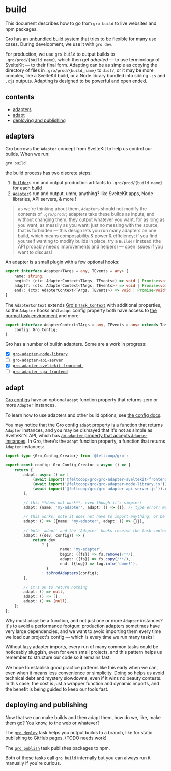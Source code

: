 # build

This document describes how to go from `gro build` to live websites and npm packages.

Gro has an [unbundled build system](dev.md)
that tries to be flexible for many use cases.
During development, we use it with `gro dev`.

For production, we use `gro build` to output builds to `.gro/prod/{build_name}`,
which then get _adapted_ — to use terminology of SvelteKit — to their final form.
Adapting can be as simple as copying
the directory of files in `.gro/prod/{build_name}` to `dist/`,
or it may be more complex, like a SvelteKit build,
or a Node library bundled into sibling `.js` and `.cjs` outputs.
Adapting is designed to be powerful and open ended.

## contents

- [adapters](#adapters)
- [adapt](#adapt)
- [deploying and publishing](#deploying-and-publishing)

## adapters

Gro borrows the `Adapter` concept from SvelteKit to help us control our builds.
When we run:

```bash
gro build
```

the build process has two discrete steps:

1. [`Builder`](../build/builder.ts)s run and output production artifacts to `.gro/prod/{build_name}` for each build
2. [`Adapter`](../adapt/adapter.ts)s run and output, umm, anything?
   like SvelteKit apps, Node libraries, API servers, & more !

> as we're thinking about them, `Adapter`s should not modify the contents of `.gro/prod/`;
> adapters take these builds as inputs, and without changing them,
> they output whatever you want, for as long as you want, as messily as you want;
> just no messing with the source, that is forbidden —
> this design lets you run many adapters on one build,
> which means composability & power & efficiency;
> if you find yourself wanting to modify builds in place, try a `Builder` instead
> (the API probably needs improvements and helpers) — open issues if you want to discuss!

An adapter is a small plugin with a few optional hooks:

```ts
export interface Adapter<TArgs = any, TEvents = any> {
	name: string;
	begin?: (ctx: AdapterContext<TArgs, TEvents>) => void | Promise<void>;
	adapt?: (ctx: AdapterContext<TArgs, TEvents>) => void | Promise<void>;
	end?: (ctx: AdapterContext<TArgs, TEvents>) => void | Promise<void>;
}
```

The `AdapterContext` extends
[Gro's `Task_Context`](../task/README.md#user-content-types-task-and-taskcontext)
with additional properties,
so the `Adapter` hooks and `adapt` config property both have access to
[the normal task environment](../task/README.md) and more:

```ts
export interface AdapterContext<TArgs = any, TEvents = any> extends Task_Context<TArgs, TEvents> {
	config: Gro_Config;
}
```

Gro has a number of builtin adapters. Some are a work in progress:

- [x] [`gro-adapter-node-library`](../adapt/gro-adapter-node-library.ts)
- [ ] [`gro-adapter-api-server`](../adapt/gro-adapter-api-server.ts)
- [x] [`gro-adapter-sveltekit-frontend `](../adapt/gro-adapter-sveltekit-frontend.ts)
- [ ] [`gro-adapter-spa-frontend`](../adapt/gro-adapter-spa-frontend.ts)

## adapt

[Gro configs](config.md) have an optional `adapt` function property
that returns zero or more `Adapter` instances.

To learn how to use adapters and other build options, see [the config docs](config.md).

You may notice that the Gro config `adapt` property is a function that returns `Adapter` instances,
and you may be dismayed that it's not as simple as SvelteKit's API, which has
[an `adapter` property that accepts `Adapter` instances](https://kit.svelte.dev/docs#adapters).
In Gro, there's the `adapt` function property,
a function that returns `Adapter` instances:

```ts
import type {Gro_Config_Creator} from '@feltcoop/gro';

export const config: Gro_Config_Creator = async () => {
	return {
		adapt: async () => [
			(await import('@feltcoop/gro/gro-adapter-sveltekit-frontend.js')).create_adapter(),
			(await import('@feltcoop/gro/gro-adapter-node-library.js')).create_adapter(),
			(await import('@feltcoop/gro/gro-adapter-api-server.js')).create_adapter(),
		],

		// this **does not work**, even though it's simpler!
		adapt: {name: 'my-adapter', adapt: () => {}}, // type error! must be a function or undefined

		// this works: note it does not have to import anything, or be async:
		adapt: () => ({name: 'my-adapter', adapt: () => {}}),

		// both `adapt` and the `Adapter` hooks receive the task context extended with the config:
		adapt: ({dev, config}) => {
			return dev
				? {
						name: 'my-adapter',
						begin: ({fs}) => fs.remove(/**/),
						adapt: ({fs}) => fs.copy(/**/),
						end: ({log}) => log.info('done!'),
				  }
				: toProdAdapters(config);
		},

		// it's ok to return nothing
		adapt: () => null,
		adapt: () => [],
		adapt: () => [null],
	};
};
```

Why must `adapt` be a function, and not just one or more `Adapter` instances?
It's to avoid a performance footgun:
production adapters sometimes have very large dependencies,
and we want to avoid importing them every time we load our project's config —
which is every time we run many tasks!

Without lazy adapter imports, every run of many common tasks could be noticeably sluggish,
even for even small projects,
and this pattern helps us remember to structure our code so it remains fast.

We hope to establish good practice patterns like this early when we can,
even when it means less convenience or simplicity.
Doing so helps us avoid technical debt and mystery slowdowns, even if it wins no beauty contests.
In this case, the cost is just a wrapper function and dynamic imports,
and the benefit is being guided to keep our tools fast.

## deploying and publishing

Now that we can make builds and then adapt them, how do we, like, make them go?
You know, to the web or whatever?

The [`gro deploy`](deploy.md) task helps you output builds to a branch,
like for static publishing to GitHub pages. (TODO needs work)

The [`gro publish`](publish.md) task publishes packages to npm.

Both of these tasks call `gro build` internally
but you can always run it manually if you're curious.
